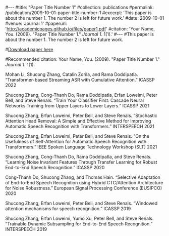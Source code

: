 #---
#title: "Paper Title Number 1"
#collection: publications
#permalink: /publication/2009-10-01-paper-title-number-1
#excerpt: 'This paper is about the number 1. The number 2 is left for future work.'
#date: 2009-10-01
#venue: 'Journal 1'
#paperurl: 'http://academicpages.github.io/files/paper1.pdf'
#citation: 'Your Name, You. (2009). &quot;Paper Title Number 1.&quot; <i>Journal 1</i>. 1(1).'
#---
#This paper is about the number 1. The number 2 is left for future work.

#[Download paper here](http://academicpages.github.io/files/paper1.pdf)

#Recommended citation: Your Name, You. (2009). "Paper Title Number 1." <i>Journal 1</i>. 1(1).

Mohan Li, Shucong Zhang, Catalin Zorila, and Rama Doddipatla. “Transformer-based Streaming ASR with Cumulative Attention.” ICASSP 2022
 
Shucong Zhang, Cong-Thanh Do, Rama Doddipatla, Erfan Loweimi, Peter Bell, and Steve Renals. “Train Your Classifier First: Cascade Neural Networks Training from Upper Layers to Lower Layers.” ICASSP 2021

Shucong Zhang, Erfan Loweimi, Peter Bell, and Steve Renals. “Stochastic Attention Head Removal: A Simple and Effective Method for Improving Automatic Speech Recognition with Transformers.” INTERSPEECH 2021
   
Shucong Zhang, Erfan Loweimi, Peter Bell, and Steve Renals. “On the Usefulness of Self-Attention for Automatic Speech Recognition with Transformers.” IEEE Spoken Language Technology Workshop (SLT) 2021
   
Shucong Zhang, Cong-Thanh Do, Rama Doddipatla, and Steve Renals. “Learning Noise Invariant Features Through Transfer Learning for Robust End-to-End Speech Recognition.” ICASSP 2020
   
Cong-Thanh Do, Shucong Zhang, and Thomas Hain. “Selective Adaptation of End-to-End Speech Recognition using Hybrid CTC/Attention Architecture for Noise Robustness.” European Signal Processing Conference (EUSIPCO) 2020

Shucong Zhang, Erfan Loweimi, Peter Bell, and Steve Renals. “Windowed attention mechanisms for speech recognition.” ICASSP 2019

Shucong Zhang, Erfan Loweimi, Yumo Xu, Peter Bell, and Steve Renals. “Trainable Dynamic Subsampling for End-to-End Speech Recognition.” INTERSPEECH 2019

